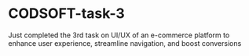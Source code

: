 # CODSOFT-task-3
Just completed the 3rd task on UI/UX of an e-commerce platform to enhance user experience, streamline navigation, and boost conversions
